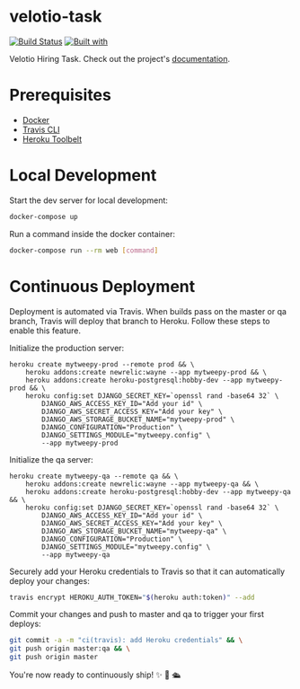 # velotio-task

[![Build Status](https://travis-ci.org/atmishra/velotio-task.svg?branch=master)](https://travis-ci.org/atmishra/velotio-task)
[![Built with](https://img.shields.io/badge/Built_with-Cookiecutter_Django_Rest-F7B633.svg)](https://github.com/agconti/cookiecutter-django-rest)

Velotio Hiring Task. Check out the project's [documentation](http://atmishra.github.io/velotio-task/).

# Prerequisites

- [Docker](https://docs.docker.com/docker-for-mac/install/)  
- [Travis CLI](http://blog.travis-ci.com/2013-01-14-new-client/)
- [Heroku Toolbelt](https://toolbelt.heroku.com/)

# Local Development

Start the dev server for local development:
```bash
docker-compose up
```

Run a command inside the docker container:

```bash
docker-compose run --rm web [command]
```

# Continuous Deployment

Deployment is automated via Travis. When builds pass on the master or qa branch, Travis will deploy that branch to Heroku. Follow these steps to enable this feature.

Initialize the production server:

```
heroku create mytweepy-prod --remote prod && \
    heroku addons:create newrelic:wayne --app mytweepy-prod && \
    heroku addons:create heroku-postgresql:hobby-dev --app mytweepy-prod && \
    heroku config:set DJANGO_SECRET_KEY=`openssl rand -base64 32` \
        DJANGO_AWS_ACCESS_KEY_ID="Add your id" \
        DJANGO_AWS_SECRET_ACCESS_KEY="Add your key" \
        DJANGO_AWS_STORAGE_BUCKET_NAME="mytweepy-prod" \
        DJANGO_CONFIGURATION="Production" \
        DJANGO_SETTINGS_MODULE="mytweepy.config" \
        --app mytweepy-prod
```

Initialize the qa server:

```
heroku create mytweepy-qa --remote qa && \
    heroku addons:create newrelic:wayne --app mytweepy-qa && \
    heroku addons:create heroku-postgresql:hobby-dev --app mytweepy-qa && \
    heroku config:set DJANGO_SECRET_KEY=`openssl rand -base64 32` \
        DJANGO_AWS_ACCESS_KEY_ID="Add your id" \
        DJANGO_AWS_SECRET_ACCESS_KEY="Add your key" \
        DJANGO_AWS_STORAGE_BUCKET_NAME="mytweepy-qa" \
        DJANGO_CONFIGURATION="Production" \
        DJANGO_SETTINGS_MODULE="mytweepy.config" \
        --app mytweepy-qa
```

Securely add your Heroku credentials to Travis so that it can automatically deploy your changes:

```bash
travis encrypt HEROKU_AUTH_TOKEN="$(heroku auth:token)" --add
```

Commit your changes and push to master and qa to trigger your first deploys:

```bash
git commit -a -m "ci(travis): add Heroku credentials" && \
git push origin master:qa && \
git push origin master
```

You're now ready to continuously ship! ✨ 💅 🛳
